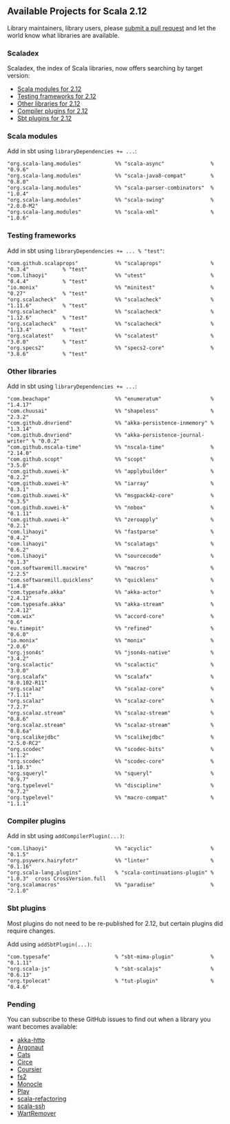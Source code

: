 ## Available Projects for Scala 2.12

Library maintainers, library users, please [submit a pull request](https://github.com/scala/make-release-notes/edit/2.12.x/projects-2.12.md) and let the world know what libraries are available.

### Scaladex

Scaladex, the index of Scala libraries, now offers searching by target version:

* [Scala modules for 2.12](https://index.scala-lang.org/search?q=keywords:scala-module)
* [Testing frameworks for 2.12](https://index.scala-lang.org/search?q=targets%3Ascala_2.12+AND+keywords%3Atesting)
* [Other libraries for 2.12](https://index.scala-lang.org/search?q=targets%3Ascala_2.12)
* [Compiler plugins for 2.12](https://index.scala-lang.org/search?q=keywords%3Acompiler-plugin+AND+targets%3Ascala_2.12)
* [Sbt plugins for 2.12](https://index.scala-lang.org/search?q=keywords%3Asbt-plugin+AND+targets%3Ascala_2.12)

### Scala modules

Add in sbt using `libraryDependencies += ...`:

    "org.scala-lang.modules"           %% "scala-async"               % "0.9.6"
    "org.scala-lang.modules"           %% "scala-java8-compat"        % "0.8.0"
    "org.scala-lang.modules"           %% "scala-parser-combinators"  % "1.0.4"
    "org.scala-lang.modules"           %% "scala-swing"               % "2.0.0-M2"
    "org.scala-lang.modules"           %% "scala-xml"                 % "1.0.6"

### Testing frameworks

Add in sbt using `libraryDependencies += ... % "test"`:

    "com.github.scalaprops"            %% "scalaprops"                % "0.3.4"           % "test"
    "com.lihaoyi"                      %% "utest"                     % "0.4.4"           % "test"
    "io.monix"                         %% "minitest"                  % "0.27"            % "test"
    "org.scalacheck"                   %% "scalacheck"                % "1.11.6"          % "test"
    "org.scalacheck"                   %% "scalacheck"                % "1.12.6"          % "test"
    "org.scalacheck"                   %% "scalacheck"                % "1.13.4"          % "test"
    "org.scalatest"                    %% "scalatest"                 % "3.0.0"           % "test"
    "org.specs2"                       %% "specs2-core"               % "3.8.6"           % "test"

### Other libraries

Add in sbt using `libraryDependencies += ...`:

    "com.beachape"                     %% "enumeratum"                % "1.4.17"
    "com.chuusai"                      %% "shapeless"                 % "2.3.2"
    "com.github.dnvriend"              %% "akka-persistence-inmemory" % "1.3.14"
    "com.github.dnvriend"              %% "akka-persistence-journal-writer" % "0.0.2"
    "com.github.nscala-time"           %% "nscala-time"               % "2.14.0"
    "com.github.scopt"                 %% "scopt"                     % "3.5.0"
    "com.github.xuwei-k"               %% "applybuilder"              % "0.2.2"
    "com.github.xuwei-k"               %% "iarray"                    % "0.3.1"
    "com.github.xuwei-k"               %% "msgpack4z-core"            % "0.3.5"
    "com.github.xuwei-k"               %% "nobox"                     % "0.1.11"
    "com.github.xuwei-k"               %% "zeroapply"                 % "0.2.1"
    "com.lihaoyi"                      %% "fastparse"                 % "0.4.2"
    "com.lihaoyi"                      %% "scalatags"                 % "0.6.2"
    "com.lihaoyi"                      %% "sourcecode"                % "0.1.3"
    "com.softwaremill.macwire"         %% "macros"                    % "2.2.5"
    "com.softwaremill.quicklens"       %% "quicklens"                 % "1.4.8"
    "com.typesafe.akka"                %% "akka-actor"                % "2.4.12"
    "com.typesafe.akka"                %% "akka-stream"               % "2.4.12"
    "com.wix"                          %% "accord-core"               % "0.6"
    "eu.timepit"                       %% "refined"                   % "0.6.0"
    "io.monix"                         %% "monix"                     % "2.0.6"
    "org.json4s"                       %% "json4s-native"             % "3.4.2"
    "org.scalactic"                    %% "scalactic"                 % "3.0.0"
    "org.scalafx"                      %% "scalafx"                   % "8.0.102-R11"
    "org.scalaz"                       %% "scalaz-core"               % "7.1.11"
    "org.scalaz"                       %% "scalaz-core"               % "7.2.7"
    "org.scalaz.stream"                %% "scalaz-stream"             % "0.8.6"
    "org.scalaz.stream"                %% "scalaz-stream"             % "0.8.6a"
    "org.scalikejdbc"                  %% "scalikejdbc"               % "2.5.0-RC2"
    "org.scodec"                       %% "scodec-bits"               % "1.1.2"
    "org.scodec"                       %% "scodec-core"               % "1.10.3"
    "org.squeryl"                      %% "squeryl"                   % "0.9.7"
    "org.typelevel"                    %% "discipline"                % "0.7.2"
    "org.typelevel"                    %% "macro-compat"              % "1.1.1"

### Compiler plugins

Add in sbt using `addCompilerPlugin(...)`:

    "com.lihaoyi"                      %% "acyclic"                   % "0.1.5"
    "org.psywerx.hairyfotr"            %% "linter"                    % "0.1.16"
    "org.scala-lang.plugins"           % "scala-continuations-plugin" % "1.0.3"  cross CrossVersion.full
    "org.scalamacros"                  %% "paradise"                  % "2.1.0"

### Sbt plugins

Most plugins do not need to be re-published for 2.12, but certain plugins did require changes.

Add using `addSbtPlugin(...)`:

    "com.typesafe"                     % "sbt-mima-plugin"            % "0.1.11"
    "org.scala-js"                     % "sbt-scalajs"                % "0.6.13"
    "org.tpolecat"                     % "tut-plugin"                 % "0.4.6"

### Pending

You can subscribe to these GitHub issues to find out when a library you want becomes available:

* [akka-http](https://github.com/akka/akka-http/issues/437)
* [Argonaut](https://github.com/argonaut-io/argonaut/issues/246)
* [Cats](https://github.com/typelevel/cats/pull/1450)
* [Circe](https://github.com/travisbrown/circe/issues/302)
* [Coursier](https://github.com/alexarchambault/coursier/pull/374)
* [fs2](https://github.com/functional-streams-for-scala/fs2/issues/757)
* [Monocle](https://github.com/julien-truffaut/Monocle/issues/407)
* [Play](https://github.com/playframework/playframework/issues/6110)
* [scala-refactoring](https://github.com/scala-ide/scala-refactoring/issues/168)
* [scala-ssh](https://github.com/veact/scala-ssh/pull/5)
* [WartRemover](https://github.com/puffnfresh/wartremover/issues/278)

